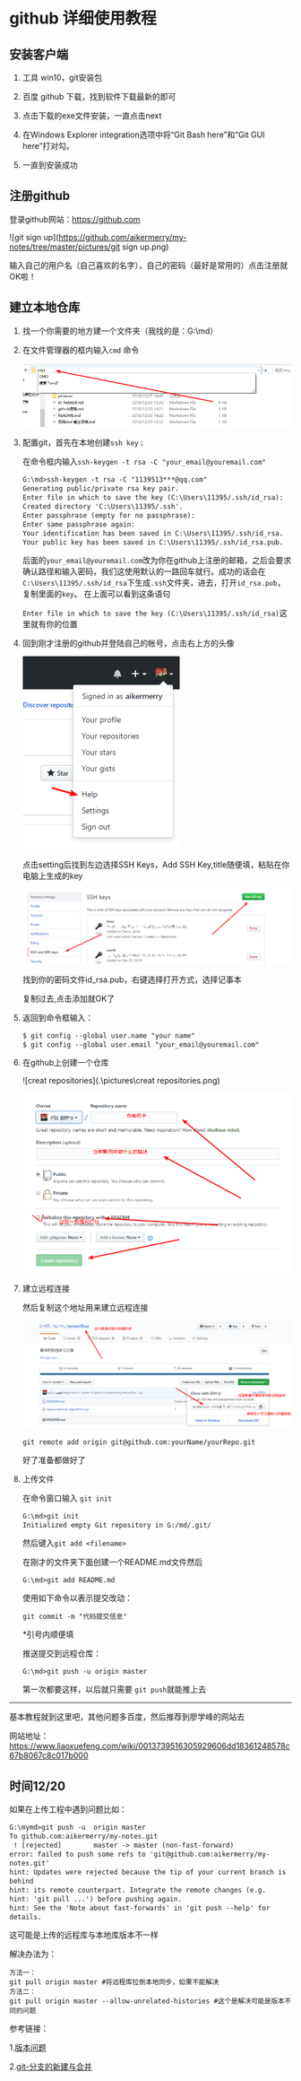 # github 详细使用教程

## 安装客户端

1. 工具 win10，git安装包

2. 百度 github 下载，找到软件下载最新的即可

3. 点击下载的exe文件安装，一直点击next

4. 在Windows Explorer integration选项中将“Git Bash here”和“Git GUI here”打对勾。 

5. 一直到安装成功

## 注册github

登录github网站：https://github.com

![git sign up](https://github.com/aikermerry/my-notes/tree/master/pictures/git sign up.png)

输入自己的用户名（自己喜欢的名字），自己的密码（最好是常用的）点击注册就OK啦！

<!--下面的就是重点了-->

## 建立本地仓库

1. 找一个你需要的地方建一个文件夹（我找的是：G:\md）

2. 在文件管理器的框内输入`cmd` 命令

   ![cmd](.\pictures\cmd.png)

2. 配置git，首先在本地创建`ssh key；`

    在命令框内输入`ssh-keygen -t rsa -C "your_email@youremail.com"`

   ```
   G:\md>ssh-keygen -t rsa -C "1139513***@qq.com"
   Generating public/private rsa key pair.
   Enter file in which to save the key (C:\Users\11395/.ssh/id_rsa):
   Created directory 'C:\Users\11395/.ssh'.
   Enter passphrase (empty for no passphrase):
   Enter same passphrase again:
   Your identification has been saved in C:\Users\11395/.ssh/id_rsa.
   Your public key has been saved in C:\Users\11395/.ssh/id_rsa.pub.
   ```

   后面的`your_email@youremail.com`改为你在github上注册的邮箱，之后会要求确认路径和输入密码，我们这使用默认的一路回车就行。成功的话会在`C:\Users\11395/.ssh/id_rsa`下生成`.ssh`文件夹，进去，打开`id_rsa.pub`，复制里面的`key`。 在上面可以看到这条语句

   `Enter file in which to save the key (C:\Users\11395/.ssh/id_rsa)`这里就有你的位置

3. 回到刚才注册的github并登陆自己的帐号，点击右上方的头像

   ![seting](.\pictures\seting.png)

   点击setting后找到左边选择SSH Keys，Add SSH Key,title随便填，粘贴在你电脑上生成的key 

   ![seting](.\pictures\ssh.png)

   找到你的密码文件id_rsa.pub，右键选择打开方式，选择记事本

   复制过去,点击添加就OK了

4. 返回到命令框输入：

   ```
   $ git config --global user.name "your name"
   $ git config --global user.email "your_email@youremail.com"
   ```

5. 在github上创建一个仓库

   ![creat repositories](.\pictures\creat repositories.png)

   ![create2](.\pictures\create2.png)

6. 建立远程连接

   然后复制这个地址用来建立远程连接

   ![remoteUrl](.\pictures\remoteUrl.png)

   ```
   git remote add origin git@github.com:yourName/yourRepo.git
   ```

   好了准备都做好了

7. 上传文件

   在命令窗口输入 `git init`

   ```
   G:\md>git init
   Initialized empty Git repository in G:/md/.git/
   ```

   然后键入`git add <filename> `

   在刚才的文件夹下面创建一个README.md文件然后

   ```
   G:\md>git add README.md
   ```

   使用如下命令以表示提交改动： 

   ```
   git commit -m "代码提交信息" 
   ```

   *引号内顺便填

   推送提交到远程仓库：

   ```
   G:\md>git push -u origin master
   ```

   第一次都要这样，以后就只需要 `git push`就能推上去

   

------

基本教程就到这里吧，其他问题多百度，然后推荐到廖学峰的网站去

网站地址：https://www.liaoxuefeng.com/wiki/0013739516305929606dd18361248578c67b8067c8c017b000



## 时间12/20

如果在上传工程中遇到问题比如：

```
G:\mymd>git push -u  origin master
To github.com:aikermerry/my-notes.git
 ! [rejected]        master -> master (non-fast-forward)
error: failed to push some refs to 'git@github.com:aikermerry/my-notes.git'
hint: Updates were rejected because the tip of your current branch is behind
hint: its remote counterpart. Integrate the remote changes (e.g.
hint: 'git pull ...') before pushing again.
hint: See the 'Note about fast-forwards' in 'git push --help' for details.
```

这可能是上传的远程库与本地库版本不一样

解决办法为：

```
方法一：
git pull origin master #将远程库拉倒本地同步，如果不能解决
方法二：
git pull origin master --allow-unrelated-histories #这个是解决可能是版本不同的问题
```

<!--在我们小组的仓库中提交流程大致一样。有什么问题大家要积极搜索网络与想我提问-->

参考链接：

1.[版本问题](https://blog.csdn.net/lindexi_gd/article/details/52554159)

2.[git-分支的新建与合并](https://blog.csdn.net/makenothing/article/details/53014308)



​			
